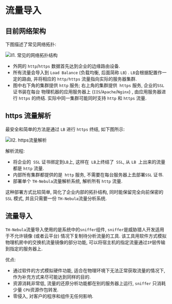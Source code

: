 # 流量导入


## 目前网络架构

下图描述了常见网络拓扑: 

![ll1. 常见的网络拓扑结构](http://www.z4a.net/images/2018/11/29/ll1.jpg)

- 外网的 `http`/`https` 数据首先达到企业的边缘路由设备. 
- 所有流量会导入到 `Load Balance` (负载均衡, 后面简称 `LB`) . `LB`会根据配置作一定的路由, 并将相应的 `http/https` 流量指向实际的服务器集群. 
- 图中右下角的集群提供 `http` 服务; 右上角的集群提供` https` 服务, 企业的`SSL`证书装在每台 物理机器的应用服务器上 (`IIS`/`Apache`/`Nginx`) , 由应用服务器进行 `https` 的终结. 实际中同一集群可能同时支持 `http` 和 `https` 流量. 

## https 流量解析
最安全和简单的方法是通过 `LB` 进行 `https` 终结, 如下图所示: 

![ll2. https流量解析](http://www.z4a.net/images/2018/11/30/ll2.jpg)

解析流程: 

- 将企业的` SSL` 证书绑定到` LB `上, 这样在` LB`上终结了` SSL`, 从 `LB `上出来的流量都是 `http` 流量. 
- 内部所有集群都提供的是` http` 服务, 不需要在每台服务器上去部署`SSL` 证书. 
- 部署单个 `TH-Nebula`流量解析系统, 解析所有 `http` 流量. 

这种部署方式比较简单, 简化了企业内部的拓扑结构, 同时能保留完全向前保密的` SSL` 模式, 并且只需要一份 `TH-Nebula`流量分析系统. 

## 流量导入

`TH-Nebula`流量导入使用的是系统中的`sniffer`组件, `sniffer`是威胁猎人开发适用于不允许镜像 (或者云平台)  情况下复制待分析流量的工具. 该工具用软件方式模拟物理机房中的交换机流量镜像的部分功能, 可以将宿主机的指定流量通过` IP `层传输到指定的服务器上. 

优点: 
- 通过软件的方式模拟硬件功能, 适合在物理环境下无法正常获取流量的情况下, 作为补充方式来尽可能达到同样的目的. 
- 资源消耗非常低, 流量的还原分析功能都在别的服务器上运行, `sniffer` 只消耗少量 `CPU`资源作包转发. 
- 零侵入, 对客户的程序和组件无任何影响. 

